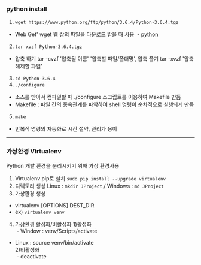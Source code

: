 ### python install  
 1. `wget https://www.python.org/ftp/python/3.6.4/Python-3.6.4.tgz`
  - Web Get' wget 웹 상의 파일을 다운로드 받을 때 사용
  - [python](https://www.python.org/downloads/source/ "python")
 2. `tar xvzf Python-3.6.4.tgz`  
  - 압축 하기 tar -cvzf '압축될 이름' '압축할 파일/폴더명', 압축 풀기 tar -xvzf '압축 해제할 파일'  
 3. `cd Python-3.6.4`  
 4. `./configure`  
  - 소스를 받아서 컴파일할 때 ./configure 스크립트를 이용하여 Makefile 만듬  
  - Makefile : 파일 간의 종속관계를 파악하여 shell 명령이 순차적으로 실행되게 만듬
 5. `make`  
  - 반복적 명령의 자동화로 시간 절약, 관리가 용이
***
### 가상환경 Virtualenv  
Python 개발 환경을 분리시키기 위해 가상 환경사용
 1. Virtualenv pip로 설치
 `sudo pip install --upgrade virtualenv`
 2. 디렉토리 생성
 Linux : `mkdir JProject` / Windows : `md JProject`
 3. 가상환경 생성
  - virtualenv [OPTIONS] DEST_DIR 
  - ex) `virtualenv venv`
 4. 가상환경 활성화/비활성화
  1)활성화  
  - Window : venv/Scripts/activate  
  - Linux : source venv/bin/activate  
  2)비활성화  
  - deactivate  
 
